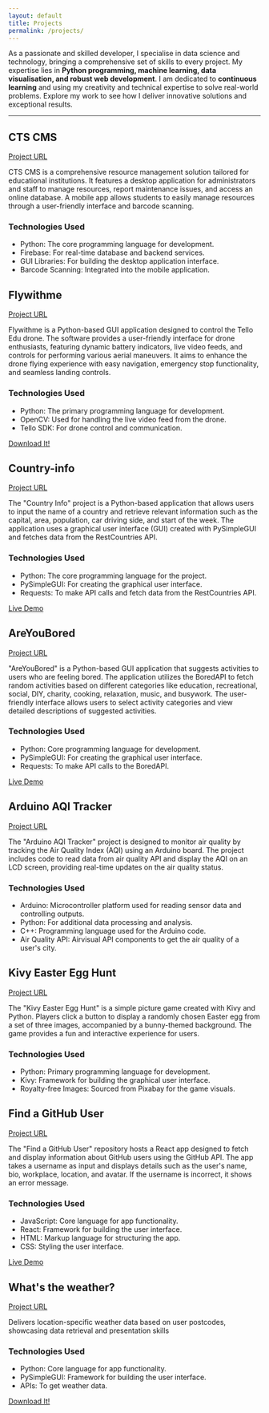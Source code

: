 ```yaml
---
layout: default
title: Projects
permalink: /projects/
---
```

<div class="projects-hero-container">
    <p class="projects-hero">
        As a passionate and skilled developer, I specialise in data science and technology, bringing a comprehensive set of skills to every project. My expertise lies in <strong>Python programming, machine learning, data visualisation, and robust web development</strong>. I am dedicated to <strong>continuous learning</strong> and using my creativity and technical expertise to solve real-world problems. Explore my work to see how I deliver innovative solutions and exceptional results.
    </p>
</div>
<hr>
<div class="projects">
    <div class="project">
        <h2>CTS CMS</h2>
        <a href="https://github.com/caseytechschool-cts/CTS_CMS" target="_blank" rel="noopener noreferrer">Project URL</a>
        <p>CTS CMS is a comprehensive resource management solution tailored for educational institutions. It features a desktop application for administrators and staff to manage resources, report maintenance issues, and access an online database. A mobile app allows students to easily manage resources through a user-friendly interface and barcode scanning.</p>
        <h3>Technologies Used</h3>
        <ul>
            <li>Python: The core programming language for development.</li>
            <li>Firebase: For real-time database and backend services.</li>
            <li>GUI Libraries: For building the desktop application interface.</li>
            <li>Barcode Scanning: Integrated into the mobile application.</li>
        </ul>
    </div>
    <!-- Repeat similar blocks for other projects -->
    <div class="project">
        <h2>Flywithme</h2>
        <a href="https://github.com/caseytechschool-cts/Flywithme" target="_blank" rel="noopener noreferrer">Project URL</a>
        <p>Flywithme is a Python-based GUI application designed to control the Tello Edu drone. The software provides a user-friendly interface for drone enthusiasts, featuring dynamic battery indicators, live video feeds, and controls for performing various aerial maneuvers. It aims to enhance the drone flying experience with easy navigation, emergency stop functionality, and seamless landing controls.</p>
        <h3>Technologies Used</h3>
        <ul>
            <li>Python: The primary programming language for development.</li>
            <li>OpenCV: Used for handling the live video feed from the drone.</li>
            <li>Tello SDK: For drone control and communication.</li>
        </ul>
        <div class="demo-btn">
            <a href="https://github.com/caseytechschool-cts/Flywithme/releases/download/v1.0.0.0-rc/FlywithME.exe" target="_blank" rel="noopener noreferrer" class="btn">Download It!</a>
        </div>
    </div>
    <div class="project">
        <h2>Country-info</h2>
        <a href="https://github.com/caseytechschool-cts/country-info" target="_blank" rel="noopener noreferrer">Project URL</a>
        <p>The "Country Info" project is a Python-based application that allows users to input the name of a country and retrieve relevant information such as the capital, area, population, car driving side, and start of the week. The application uses a graphical user interface (GUI) created with PySimpleGUI and fetches data from the RestCountries API.</p>
        <h3>Technologies Used</h3>
        <ul>
            <li>Python: The core programming language for the project.</li>
            <li>PySimpleGUI: For creating the graphical user interface.</li>
            <li>Requests: To make API calls and fetch data from the RestCountries API.</li>
        </ul>
        <div class="demo-btn">
            <a href="/countryinfo/" target="_blank" rel="noopener noreferrer" class="btn">Live Demo</a>
        </div>
    </div>
    <div class="project">
        <h2>AreYouBored</h2>
        <a href="https://github.com/caseytechschool-cts/AreYouBored" target="_blank" rel="noopener noreferrer">Project URL</a>
        <p>"AreYouBored" is a Python-based GUI application that suggests activities to users who are feeling bored. The application utilizes the BoredAPI to fetch random activities based on different categories like education, recreational, social, DIY, charity, cooking, relaxation, music, and busywork. The user-friendly interface allows users to select activity categories and view detailed descriptions of suggested activities.</p>
        <h3>Technologies Used</h3>
        <ul>
            <li>Python: Core programming language for development.</li>
            <li>PySimpleGUI: For creating the graphical user interface.</li>
            <li>Requests: To make API calls to the BoredAPI.</li>
        </ul>
        <div class="demo-btn">
            <a href="/areyoubored/" target="_blank" rel="noopener noreferrer" class="btn">Live Demo</a>
        </div>
    </div>
    <div class="project">
        <h2>Arduino AQI Tracker</h2>
        <a href="https://github.com/caseytechschool-cts/Arduino_AQI-tracker" target="_blank" rel="noopener noreferrer">Project URL</a>
        <p>The "Arduino AQI Tracker" project is designed to monitor air quality by tracking the Air Quality Index (AQI) using an Arduino board. The project includes code to read data from air quality API and display the AQI on an LCD screen, providing real-time updates on the air quality status.</p>
        <h3>Technologies Used</h3>
        <ul>
            <li>Arduino: Microcontroller platform used for reading sensor data and controlling outputs.</li>
            <li>Python: For additional data processing and analysis.</li>
            <li>C++: Programming language used for the Arduino code.</li>
            <li>Air Quality API: Airvisual API components to get the air quality of a user's city.</li>
        </ul>
    </div>
    <div class="project">
        <h2>Kivy Easter Egg Hunt</h2>
        <a href="https://github.com/smabdullah/kivy-easter-egg-hunt" target="_blank" rel="noopener noreferrer">Project URL</a>
        <p>The "Kivy Easter Egg Hunt" is a simple picture game created with Kivy and Python. Players click a button to display a randomly chosen Easter egg from a set of three images, accompanied by a bunny-themed background. The game provides a fun and interactive experience for users.</p>
        <h3>Technologies Used</h3>
        <ul>
            <li>Python: Primary programming language for development.</li>
            <li>Kivy: Framework for building the graphical user interface.</li>
            <li>Royalty-free Images: Sourced from Pixabay for the game visuals.</li>
        </ul>
    </div>
    <div class="project">
        <h2>Find a GitHub User</h2>
        <a href="https://github.com/smabdullah/FindaGitHubUser" target="_blank" rel="noopener noreferrer">Project URL</a>
        <p>The "Find a GitHub User" repository hosts a React app designed to fetch and display information about GitHub users using the GitHub API. The app takes a username as input and displays details such as the user's name, bio, workplace, location, and avatar. If the username is incorrect, it shows an error message.</p>
        <h3>Technologies Used</h3>
        <ul>
            <li>JavaScript: Core language for app functionality.</li>
            <li>React: Framework for building the user interface.</li>
            <li>HTML: Markup language for structuring the app.</li>
            <li>CSS: Styling the user interface.</li>
        </ul>
        <div class="demo-btn">
            <a href="https://find-a-git-user.netlify.app/" target="_blank" rel="noopener noreferrer" class="btn">Live Demo</a>
        </div>
    </div>
    <div class="project">
        <h2>What's the weather?</h2>
        <a href="https://github.com/caseytechschool-cts/Python-Club-Term-2-2022/tree/main/Final_project" target="_blank" rel="noopener noreferrer">Project URL</a>
        <p>Delivers location-specific weather data based on user postcodes, showcasing data retrieval and presentation skills</p>
        <h3>Technologies Used</h3>
        <ul>
            <li>Python: Core language for app functionality.</li>
            <li>PySimpleGUI: Framework for building the user interface.</li>
            <li>APIs: To get weather data.</li>
        </ul>
        <div class="demo-btn">
            <a href="https://github.com/caseytechschool-cts/Python-Club-Term-2-2022/releases/tag/v1.0.0" target="_blank" rel="noopener noreferrer" class="btn">Download It!</a>
        </div>
    </div>
</div>
